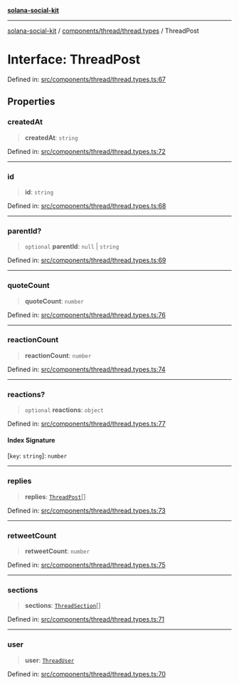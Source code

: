 [**solana-social-kit**](../../../../README.md)

***

[solana-social-kit](../../../../README.md) / [components/thread/thread.types](../README.md) / ThreadPost

# Interface: ThreadPost

Defined in: [src/components/thread/thread.types.ts:67](https://github.com/SendArcade/solana-social-starter/blob/98f94bb63d3814df24512365f6ae706d273e698f/src/components/thread/thread.types.ts#L67)

## Properties

### createdAt

> **createdAt**: `string`

Defined in: [src/components/thread/thread.types.ts:72](https://github.com/SendArcade/solana-social-starter/blob/98f94bb63d3814df24512365f6ae706d273e698f/src/components/thread/thread.types.ts#L72)

***

### id

> **id**: `string`

Defined in: [src/components/thread/thread.types.ts:68](https://github.com/SendArcade/solana-social-starter/blob/98f94bb63d3814df24512365f6ae706d273e698f/src/components/thread/thread.types.ts#L68)

***

### parentId?

> `optional` **parentId**: `null` \| `string`

Defined in: [src/components/thread/thread.types.ts:69](https://github.com/SendArcade/solana-social-starter/blob/98f94bb63d3814df24512365f6ae706d273e698f/src/components/thread/thread.types.ts#L69)

***

### quoteCount

> **quoteCount**: `number`

Defined in: [src/components/thread/thread.types.ts:76](https://github.com/SendArcade/solana-social-starter/blob/98f94bb63d3814df24512365f6ae706d273e698f/src/components/thread/thread.types.ts#L76)

***

### reactionCount

> **reactionCount**: `number`

Defined in: [src/components/thread/thread.types.ts:74](https://github.com/SendArcade/solana-social-starter/blob/98f94bb63d3814df24512365f6ae706d273e698f/src/components/thread/thread.types.ts#L74)

***

### reactions?

> `optional` **reactions**: `object`

Defined in: [src/components/thread/thread.types.ts:77](https://github.com/SendArcade/solana-social-starter/blob/98f94bb63d3814df24512365f6ae706d273e698f/src/components/thread/thread.types.ts#L77)

#### Index Signature

\[`key`: `string`\]: `number`

***

### replies

> **replies**: [`ThreadPost`](ThreadPost.md)[]

Defined in: [src/components/thread/thread.types.ts:73](https://github.com/SendArcade/solana-social-starter/blob/98f94bb63d3814df24512365f6ae706d273e698f/src/components/thread/thread.types.ts#L73)

***

### retweetCount

> **retweetCount**: `number`

Defined in: [src/components/thread/thread.types.ts:75](https://github.com/SendArcade/solana-social-starter/blob/98f94bb63d3814df24512365f6ae706d273e698f/src/components/thread/thread.types.ts#L75)

***

### sections

> **sections**: [`ThreadSection`](ThreadSection.md)[]

Defined in: [src/components/thread/thread.types.ts:71](https://github.com/SendArcade/solana-social-starter/blob/98f94bb63d3814df24512365f6ae706d273e698f/src/components/thread/thread.types.ts#L71)

***

### user

> **user**: [`ThreadUser`](ThreadUser.md)

Defined in: [src/components/thread/thread.types.ts:70](https://github.com/SendArcade/solana-social-starter/blob/98f94bb63d3814df24512365f6ae706d273e698f/src/components/thread/thread.types.ts#L70)

